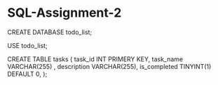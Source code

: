 # SQL-Assignment-2


CREATE DATABASE todo_list;

USE todo_list;

CREATE TABLE tasks (
  task_id INT PRIMERY KEY,
  task_name VARCHAR(255) ,
  description VARCHAR(255),
  is_completed TINYINT(1) DEFAULT 0,
);
